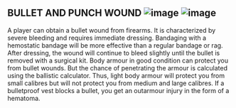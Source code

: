 ## BULLET AND PUNCH WOUND ![image](https://user-images.githubusercontent.com/7808279/176216571-8292aef0-94ae-4a01-9d7c-afbc27f55cfc.png) ![image](https://user-images.githubusercontent.com/7808279/176217242-907eeb76-7b86-4da7-9fdf-f3f9cbdad254.png)


A player can obtain a bullet wound from firearms. 
It is characterized by severe bleeding and requires immediate dressing. 
Bandaging with a hemostatic bandage will be more effective than a regular bandage or rag. 
After dressing, the wound will continue to bleed slightly until the bullet is removed with a surgical kit.
Body armour in good condition can protect you from bullet wounds. But the chance of penetrating the armour is calculated using the ballistic calculator. 
Thus, light body armour will protect you from small calibres but will not protect you from medium and large calibres. If a bulletproof vest blocks a bullet, you get an outarmour injury in the form of a hematoma.
